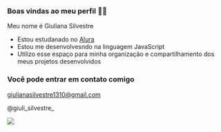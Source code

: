 ### Boas vindas ao meu perfil 💙💙

Meu nome é Giuliana Silvestre

- Estou estudanado no [Alura](https://www.alura.com.br)
- Estou me desenvolvesndo na linguagem JavaScript
- Utilizo esse espaço para minha organização e compartilhamento dos meus projetos desenvolvidos

### Você pode entrar em contato comigo

giulianasilvestre1310@gmail.com

@giuli_silvestre_

![](https://media.tenor.com/mEhkr91yX5YAAAAM/gru-moon.gif
)

